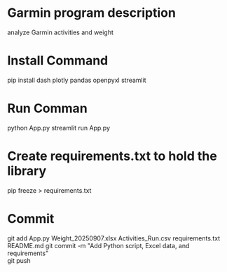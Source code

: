 # Garmin program description
analyze Garmin activities and weight

# Install Command
pip install dash plotly pandas openpyxl streamlit

# Run Comman
python App.py
streamlit run App.py

# Create requirements.txt to hold the library
pip freeze > requirements.txt  

# Commit
git add App.py Weight_20250907.xlsx Activities_Run.csv requirements.txt README.md
git commit -m "Add Python script, Excel data, and requirements"  
git push  

